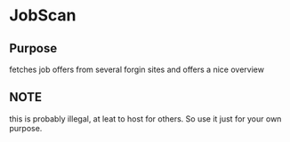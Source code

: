 # JobScan

## Purpose

fetches job offers from several forgin sites and offers a nice overview

## NOTE

this is probably illegal, at leat to host for others. So use it just for your own purpose.